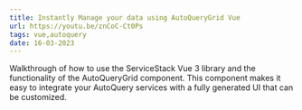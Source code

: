 ```yaml
---
title: Instantly Manage your data using AutoQueryGrid Vue
url: https://youtu.be/znCoC-Ct0Ps
tags: vue,autoquery
date: 16-03-2023
---
```


Walkthrough of how to use the ServiceStack Vue 3 library and the functionality of the AutoQueryGrid component. 
This component makes it easy to integrate your AutoQuery services with a fully generated UI that can be customized.
